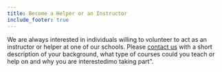 ```yaml
---
title: Become a Helper or an Instructor
include_footer: true
---
```


We are always interested in individuals willing to volunteer to act as an instructor or helper at one of our schools. Please <a href="mailto:">contact us</a> with a short description of your background, what type of courses could you teach or help on and why you are interestedimo taking part".
